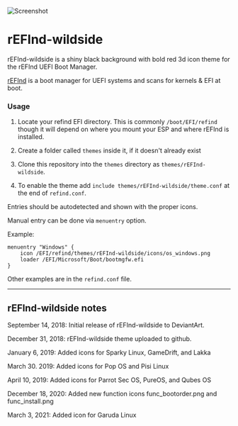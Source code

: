 ![Screenshot](https://i.imgur.com/6XsnJPp.png)

# rEFInd-wildside
rEFInd-wildside is a shiny black background with bold red 3d icon theme for the rEFInd UEFI Boot Manager.

[rEFInd](http://www.rodsbooks.com/refind/) is a boot manager for UEFI systems and scans for kernels & EFI at boot.

### Usage

 1. Locate your refind EFI directory. This is commonly `/boot/EFI/refind`
    though it will depend on where you mount your ESP and where rEFInd is
    installed.

 2. Create a folder called `themes` inside it, if it doesn't already exist

 3. Clone this repository into the `themes` directory as `themes/rEFInd-wildside`.

 4. To enable the theme add `include themes/rEFInd-wildside/theme.conf` at the end of
    `refind.conf`.
    
Entries should be autodetected and shown with the proper icons.

Manual entry can be done via `menuentry` option.

Example:

```
menuentry "Windows" {
	icon /EFI/refind/themes/rEFInd-wildside/icons/os_windows.png
	loader /EFI/Microsoft/Boot/bootmgfw.efi
}
```

Other examples are in the `refind.conf` file.

-------------------------------
rEFInd-wildside notes
-------------------------------

September 14, 2018: Initial release of rEFInd-wildside to DeviantArt.

December 31, 2018: rEFInd-wildside theme uploaded to github.

January 6, 2019: Added icons for Sparky Linux, GameDrift, and Lakka

March 30. 2019: Added icons for Pop OS and Pisi Linux

April 10, 2019: Added icons for Parrot Sec OS, PureOS, and Qubes OS

December 18, 2020: Added new function icons func_bootorder.png and func_install.png

March 3, 2021: Added icon for Garuda Linux
